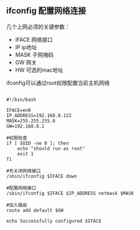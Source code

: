 ## ifconfig 配置网络连接

几个上网必须的关键参数：

* IFACE 网络接口
* IP ip地址
* MASK 子网掩码
* GW 网关
* HW 可选的mac地址

ifconfig可以通过root权限配置当前主机网络

```

#!/bin/bash
  
IFACE=en0
IP_ADDRESS=192.168.8.122
MASK=255.255.255.0
GW=192.168.8.1

#权限检查
if [ $UID -ne 0 ]; then
    echo "should run as root"
    exit 1
fi

#先关闭网络接口
/sbin/ifconfig $IFACE down

#配置网络接口
/sbin/ifconfig $IFACE $IP_ADDRESS netmask $MASK

#加入路由
route add default $GW

echo Successfully configured $IFACE

```
